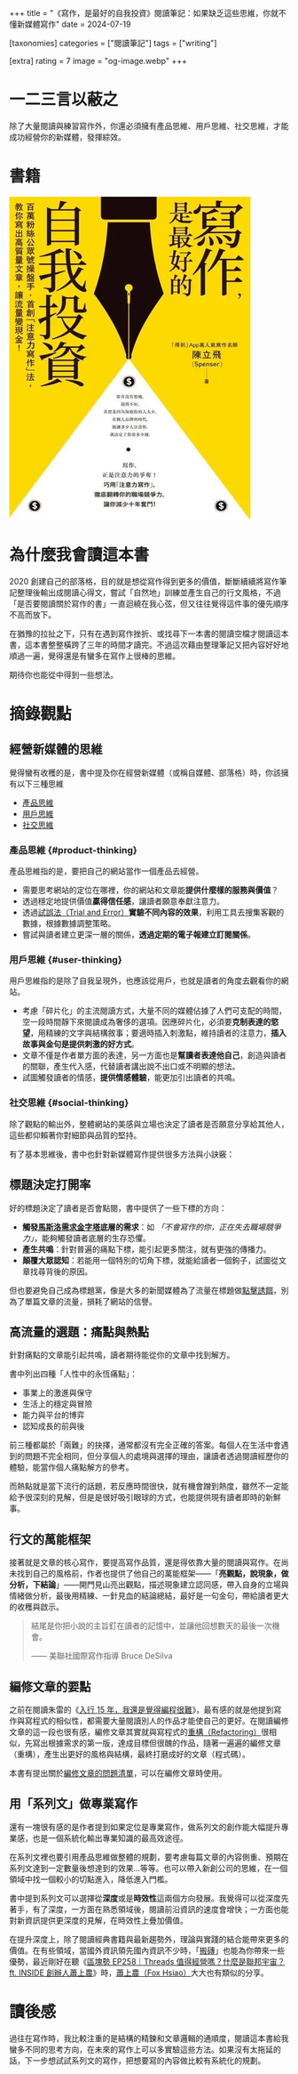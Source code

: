 +++
title = "《寫作，是最好的自我投資》閱讀筆記：如果缺乏這些思維，你就不懂新媒體寫作"
date = 2024-07-19

[taxonomies]
categories = ["閱讀筆記"]
tags = ["writing"]

[extra]
rating = 7
image = "og-image.webp"
+++

# 一二三言以蔽之
除了大量閱讀與練習寫作外，你還必須擁有產品思維、用戶思維、社交思維，才能成功經營你的新媒體，發揮綜效。

# 書籍
[![](book.webp)](https://readmoo.com/book/210102582000101)

# 為什麼我會讀這本書

2020 創建自己的部落格，目的就是想從寫作得到更多的價值，斷斷續續將寫作筆記整理後輸出成閱讀心得文，嘗試「自然地」訓練並產生自己的行文風格，不過「是否要閱讀關於寫作的書」一直迴繞在我心弦，但又往往覺得這件事的優先順序不高而放下。

在猶豫的拉扯之下，只有在遇到寫作挫折、或找尋下一本書的閱讀空檔才閱讀這本書，這本書整整橫跨了三年的時間才讀完。不過這次藉由整理筆記又把內容好好地順過一遍，覺得還是有蠻多在寫作上很棒的思維。

期待你也能從中得到一些想法。

# 摘錄觀點
## 經營新媒體的思維
覺得蠻有收穫的是，書中提及你在經營新媒體（或稱自媒體、部落格）時，你該擁有以下三種思維
* [產品思維](#product-thinking)
* [用戶思維](#user-thinking)
* [社交思維](#social-thinking)

### 產品思維 {#product-thinking}
產品思維指的是，要把自己的網站當作一個產品去經營。
* 需要思考網站的定位在哪裡，你的網站和文章能**提供什麼樣的服務與價值**？
* 透過穩定地提供價值**贏得信任感**，讓讀者願意奉獻注意力。
* 透過[試誤法（Trial and Error）](https://zh.wikipedia.org/zh-tw/%E5%B0%9D%E8%AF%95%E9%94%99%E8%AF%AF%E6%B3%95)**實驗不同內容的效果**，利用工具去搜集客觀的數據，根據數據調整策略。
* 嘗試與讀者建立更深一層的關係，**透過定期的電子報建立訂閱關係**。

### 用戶思維 {#user-thinking}
用戶思維指的是除了自我呈現外，也應該從用戶，也就是讀者的角度去觀看你的網站。
* 考慮「碎片化」的主流閱讀方式，大量不同的媒體佔據了人們可支配的時間，空一段時間靜下來閱讀成為奢侈的選項。因應碎片化，必須要**克制表達的慾望**，用精練的文字與結構敘事；要適時插入刺激點，維持讀者的注意力，**插入故事與金句是提供刺激的好方式**。
* 文章不僅是作者單方面的表達，另一方面也是**幫讀者表達他自己**，創造與讀者的關聯，產生代入感，代替讀者講出說不出口或不明顯的想法。
* 試圖觸發讀者的情感，**提供情感體驗**，能更加引出讀者的共鳴。

### 社交思維 {#social-thinking}
除了觀點的輸出外，整體網站的美感與立場也決定了讀者是否願意分享給其他人，這些都仰賴著你對細節與品質的堅持。

有了基本思維後，書中也針對新媒體寫作提供很多方法與小訣竅：
## 標題決定打開率
好的標題決定了讀者是否會點閱，書中提供了一些下標的方向：
* **觸發[馬斯洛需求金字塔](https://zh.wikipedia.org/zh-tw/%E9%9C%80%E6%B1%82%E5%B1%82%E6%AC%A1%E7%90%86%E8%AE%BA)底層的需求**：如 *「不會寫作的你，正在失去職場競爭力」*，能夠觸發讀者底層的生存恐懼。
* **產生共鳴**：針對普遍的痛點下標，能引起更多關注，就有更強的傳播力。
* **顛覆大眾認知**：若能用一個特別的切角下標，就能給讀者一個鉤子，試圖從文章找尋背後的原因。

但也要避免自己成為標題黨，像是大多的新聞媒體為了流量在標題做[點擊誘餌](https://zh.wikipedia.org/zh-tw/%E6%A0%87%E9%A2%98%E5%85%9A)，別為了單篇文章的流量，損耗了網站的信譽。

## 高流量的選題：痛點與熱點
針對痛點的文章能引起共鳴，讀者期待能從你的文章中找到解方。

書中列出四種「人性中的永恆痛點」：
* 事業上的激進與保守
* 生活上的穩定與冒險
* 能力與平台的博弈
* 認知成長的前與後

前三種都屬於「兩難」的抉擇，通常都沒有完全正確的答案。每個人在生活中會遇到的問題不完全相同，但分享個人的處境與選擇的理由，讓讀者透過閱讀經歷你的體驗，能當作個人痛點解方的參考。

而熱點就是當下流行的話題，若反應時間很快，就有機會蹭到熱度，雖然不一定能給予很深刻的見解，但是是很好吸引眼球的方式，也能提供現有讀者即時的新鮮事。

## 行文的萬能框架
接著就是文章的核心寫作，要提高寫作品質，還是得依靠大量的閱讀與寫作。在尚未找到自己的風格前，作者也提供了他自己的萬能框架——「**亮觀點，說現象，做分析，下結論**」——開門見山亮出觀點，描述現象建立認同感，帶入自身的立場與情緒做分析，最後用精練、一針見血的結論總結，最好是一句金句，帶給讀者更大的收穫與啟示。

> 結尾是你把小說的主旨釘在讀者的記憶中，並讓他回想數天的最後一次機會。
>
> —— 美聯社國際寫作指導 Bruce DeSilva

## 編修文章的要點

之前在閱讀朱雷的《[入行 15 年，我還是覺得編程很難](@/wisdom/articles/15-years-in-programming/index.md)》，最有感的就是他提到寫作與寫程式的相似性，都需要大量閱讀別人的作品才能使自己的更好。在閱讀編修文章的這一段也很有感，編修文章其實就與寫程式的[重構（Refactoring）](https://zh.wikipedia.org/zh-tw/%E4%BB%A3%E7%A0%81%E9%87%8D%E6%9E%84)很相似，先寫出根據需求的第一版，達成目標但很醜的作品，隨著一遍遍的編修文章（重構），產生出更好的風格與結構，最終打磨成好的文章（程式碼）。

本書有提出關於[編修文章的問題清單](@/wisdom/lists/editing-questions/index.md)，可以在編修文章時使用。

## 用「系列文」做專業寫作

還有一塊很有感的是作者提到如果定位是專業寫作，做系列文的創作能大幅提升專業感，也是一個系統化輸出專業知識的最高效途徑。

在系列文裡也要引用產品思維做整體的規劃，要考慮每篇文章的內容側重、預期在系列文達到一定數量後想達到的效果...等等。也可以帶入新創公司的思維，在一個領域中找一個較小的切點進入，降低進入門檻。

書中提到系列文可以選擇從**深度**或是**時效性**這兩個方向發展。我覺得可以從深度先著手，有了深度，一方面在熟悉領域後，閱讀前沿資訊的速度會增快；一方面也能對新資訊提供更深度的見解，在時效性上疊加價值。

在提升深度上，除了閱讀經典書籍與最新趨勢外，理論與實踐的結合能帶來更多的價值。在有些領域，當國外資訊領先國內資訊不少時，「[搬磚](https://theinitium.com/article/20170321-mainland-infosmuggler)」也能為你帶來一些優勢，最近剛好在聽《[區塊勢 EP258｜Threads 值得經營嗎？什麼是聯邦宇宙？ft. INSIDE 創辦人蕭上農](https://blocktrend.firstory.io/episodes/clyokllla0dmj011da1ck7vu4)》時，[蕭上農（Fox Hsiao）](https://x.com/pirrer)大大也有類似的分享。

# 讀後感
過往在寫作時，我比較注重的是結構的精鍊和文章邏輯的通順度，閱讀這本書給我蠻多不同的思考方向，在未來的寫作上可以多實驗這些方法。如果沒有太拖延的話，下一步想試試系列文的寫作，把想要寫的內容做比較有系統化的規劃。
